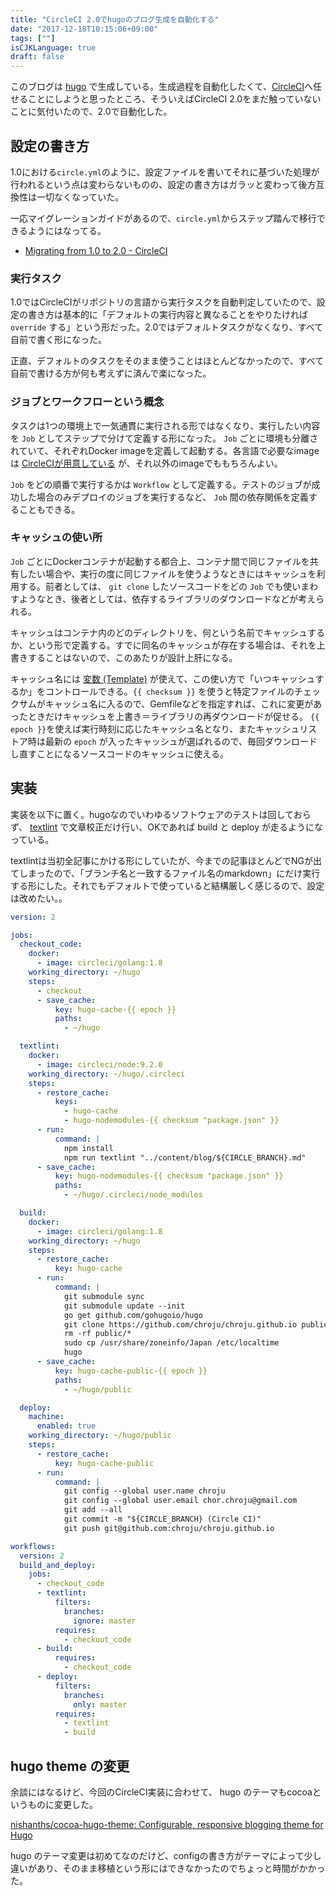 ```yaml
---
title: "CircleCI 2.0でhugoのブログ生成を自動化する"
date: "2017-12-18T10:15:06+09:00"
tags: [""]
isCJKLanguage: true
draft: false
---
```


このブログは [hugo](https://gohugo.io/) で生成している。生成過程を自動化したくて、[CircleCI](https://circleci.com/)へ任せることにしようと思ったところ、そういえばCircleCI 2.0をまだ触っていないことに気付いたので、2.0で自動化した。

## 設定の書き方

1.0における`circle.yml`のように、設定ファイルを書いてそれに基づいた処理が行われるという点は変わらないものの、設定の書き方はガラッと変わって後方互換性は一切なくなっていた。

一応マイグレーションガイドがあるので、`circle.yml`からステップ踏んで移行できるようにはなってる。

* [Migrating from 1.0 to 2.0 - CircleCI](https://circleci.com/docs/2.0/migrating-from-1-2/)

### 実行タスク

1.0ではCircleCIがリポジトリの言語から実行タスクを自動判定していたので、設定の書き方は基本的に「デフォルトの実行内容と異なることをやりたければ `override` する」という形だった。2.0ではデフォルトタスクがなくなり、すべて自前で書く形になった。

正直、デフォルトのタスクをそのまま使うことはほとんどなかったので、すべて自前で書ける方が何も考えずに済んで楽になった。

### ジョブとワークフローという概念

タスクは1つの環境上で一気通貫に実行される形ではなくなり、実行したい内容を `Job` としてステップで分けて定義する形になった。 `Job` ごとに環境も分離されていて、それぞれDocker imageを定義して起動する。各言語で必要なimageは [CircleCIが用意している](https://circleci.com/docs/2.0/circleci-images/) が、それ以外のimageでももちろんよい。

`Job` をどの順番で実行するかは `Workflow` として定義する。テストのジョブが成功した場合のみデプロイのジョブを実行するなど、 `Job` 間の依存関係を定義することもできる。

### キャッシュの使い所

`Job` ごとにDockerコンテナが起動する都合上、コンテナ間で同じファイルを共有したい場合や、実行の度に同じファイルを使うようなときにはキャッシュを利用する。前者としては、 `git clone` したソースコードをどの `Job` でも使いまわすようなとき、後者としては、依存するライブラリのダウンロードなどが考えられる。

キャッシュはコンテナ内のどのディレクトリを、何という名前でキャッシュするか、という形で定義する。すでに同名のキャッシュが存在する場合は、それを上書きすることはないので、このあたりが設計上肝になる。

キャッシュ名には [変数 (Template)](https://circleci.com/docs/2.0/caching/#using-keys-and-templates) が使えて、この使い方で「いつキャッシュするか」をコントロールできる。`{{ checksum }}` を使うと特定ファイルのチェックサムがキャッシュ名に入るので、Gemfileなどを指定すれば、これに変更があったときだけキャッシュを上書き＝ライブラリの再ダウンロードが促せる。 `{{ epoch }}`を使えば実行時刻に応じたキャッシュ名となり、またキャッシュリストア時は最新の `epoch` が入ったキャッシュが選ばれるので、毎回ダウンロードし直すことになるソースコードのキャッシュに使える。

## 実装

実装を以下に置く。hugoなのでいわゆるソフトウェアのテストは回しておらず、 [textlint](https://github.com/textlint/textlint) で文章校正だけ行い、OKであれば build と deploy が走るようになっている。

textlintは当初全記事にかける形にしていたが、今までの記事ほとんどでNGが出てしまったので、「ブランチ名と一致するファイル名のmarkdown」にだけ実行する形にした。それでもデフォルトで使っていると結構厳しく感じるので、設定は改めたい。。

```yaml
version: 2

jobs:
  checkout_code:
    docker:
      - image: circleci/golang:1.8
    working_directory: ~/hugo
    steps:
      - checkout
      - save_cache:
          key: hugo-cache-{{ epoch }}
          paths:
            - ~/hugo

  textlint:
    docker:
      - image: circleci/node:9.2.0
    working_directory: ~/hugo/.circleci
    steps:
      - restore_cache:
          keys:
            - hugo-cache
            - hugo-nodemodules-{{ checksum "package.json" }}
      - run:
          command: |
            npm install
            npm run textlint "../content/blog/${CIRCLE_BRANCH}.md"
      - save_cache:
          key: hugo-nodemodules-{{ checksum "package.json" }}
          paths:
            - ~/hugo/.circleci/node_modules

  build:
    docker:
      - image: circleci/golang:1.8
    working_directory: ~/hugo
    steps:
      - restore_cache:
          key: hugo-cache
      - run:
          command: |
            git submodule sync
            git submodule update --init
            go get github.com/gohugoio/hugo
            git clone https://github.com/chroju/chroju.github.io public
            rm -rf public/*
            sudo cp /usr/share/zoneinfo/Japan /etc/localtime
            hugo
      - save_cache:
          key: hugo-cache-public-{{ epoch }}
          paths:
            - ~/hugo/public

  deploy:
    machine:
      enabled: true
    working_directory: ~/hugo/public
    steps:
      - restore_cache:
          key: hugo-cache-public
      - run:
          command: |
            git config --global user.name chroju
            git config --global user.email chor.chroju@gmail.com
            git add --all
            git commit -m "${CIRCLE_BRANCH} (Circle CI)"
            git push git@github.com:chroju/chroju.github.io

workflows:
  version: 2
  build_and_deploy:
    jobs:
      - checkout_code
      - textlint:
          filters:
            branches:
              ignore: master
          requires:
            - checkout_code
      - build:
          requires:
            - checkout_code
      - deploy:
          filters:
            branches:
              only: master
          requires:
            - textlint
            - build
```

## hugo theme の変更

余談にはなるけど、今回のCircleCI実装に合わせて、 hugo のテーマもcocoaというものに変更した。

[nishanths/cocoa-hugo-theme: Configurable, responsive blogging theme for Hugo](https://github.com/nishanths/cocoa-hugo-theme)

hugo のテーマ変更は初めてなのだけど、configの書き方がテーマによって少し違いがあり、そのまま移植という形にはできなかったのでちょっと時間がかかった。

